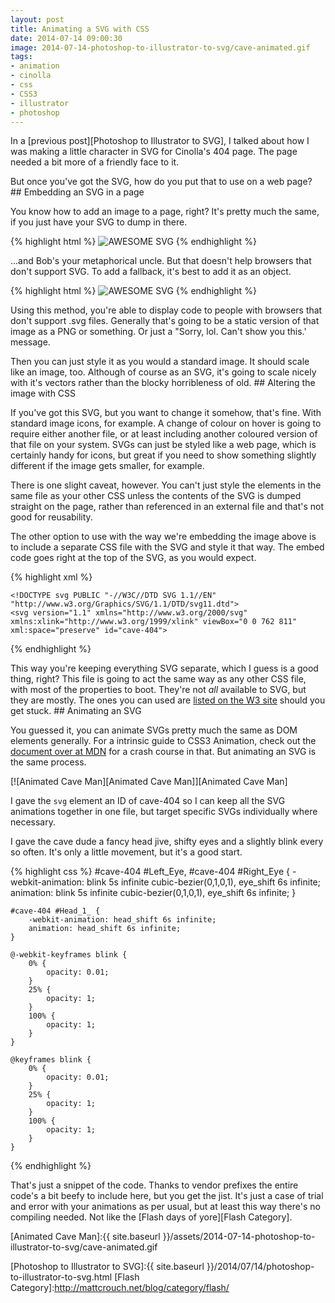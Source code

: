 ```yaml
---
layout: post
title: Animating a SVG with CSS
date: 2014-07-14 09:00:30
image: 2014-07-14-photoshop-to-illustrator-to-svg/cave-animated.gif
tags:
- animation
- cinolla
- css
- CSS3
- illustrator
- photoshop
---
```


In a [previous post][Photoshop to Illustrator to SVG], I talked about how I was making a little character in SVG for Cinolla's 404 page. The page needed a bit more of a friendly face to it.

But once you've got the SVG, how do you put that to use on a web page?
## Embedding an SVG in a page

You know how to add an image to a page, right? It's pretty much the same, if you just have your SVG to dump in there.

{% highlight html %}
	<img src="my-fancy-image.svg" alt="AWESOME SVG"/>
{% endhighlight %}

...and Bob's your metaphorical uncle. But that doesn't help browsers that don't support SVG. To add a fallback, it's best to add it as an object.

{% highlight html %}
	<object type="image/svg+xml" data="my-fancy-image.svg">
		<img src="my-fancy-image.png" alt="AWESOME SVG"/>
	</object>
{% endhighlight %}


Using this method, you're able to display code to people with browsers that don't support .svg files. Generally that's going to be a static version of that image as a PNG or something. Or just a "Sorry, lol. Can't show you this.' message.

Then you can just style it as you would a standard image. It should scale like an image, too. Although of course as an SVG, it's going to scale nicely with it's vectors rather than the blocky horribleness of old.
## Altering the image with CSS

If you've got this SVG, but you want to change it somehow, that's fine. With standard image icons, for example. A change of colour on hover is going to require either another file, or at least including another coloured version of that file on your system. SVGs can just be styled like a web page, which is certainly handy for icons, but great if you need to show something slightly different if the image gets smaller, for example.

There is one slight caveat, however. You can't just style the elements in the same file as your other CSS unless the contents of the SVG is dumped straight on the page, rather than referenced in an external file and that's not good for reusability.

The other option to use with the way we're embedding the image above is to include a separate CSS file with the SVG and style it that way. The embed code goes right at the top of the SVG, as you would expect.

{% highlight xml %}
	<?xml version="1.0" encoding="utf-8"?>
	<?xml-stylesheet type="text/css" href="/css/svg-anim.css"?>

	<!DOCTYPE svg PUBLIC "-//W3C//DTD SVG 1.1//EN" "http://www.w3.org/Graphics/SVG/1.1/DTD/svg11.dtd">
	<svg version="1.1" xmlns="http://www.w3.org/2000/svg" xmlns:xlink="http://www.w3.org/1999/xlink" viewBox="0 0 762 811" xml:space="preserve" id="cave-404">
{% endhighlight %}

This way you're keeping everything SVG separate, which I guess is a good thing, right? This file is going to act the same way as any other CSS file, with most of the properties to boot. They're not <em>all</em> available to SVG, but they are mostly. The ones you can used are [listed on the W3 site][SVG Styling Properties] should you get stuck.
## Animating an SVG

You guessed it, you can animate SVGs pretty much the same as DOM elements generally. For a intrinsic guide to CSS3 Animation, check out the [document over at MDN][Using CSS Animations] for a crash course in that. But animating an SVG is the same process.

[![Animated Cave Man][Animated Cave Man]][Animated Cave Man]

I gave the <code>svg</code> element an ID of cave-404 so I can keep all the SVG animations together in one file, but target specific SVGs individually where necessary.

I gave the cave dude a fancy head jive, shifty eyes and a slightly blink every so often. It's only a little movement, but it's a good start.

{% highlight css %}
	#cave-404 #Left_Eye, #cave-404 #Right_Eye {
		-webkit-animation: blink 5s infinite cubic-bezier(0,1,0,1), eye_shift 6s infinite;
		animation: blink 5s infinite cubic-bezier(0,1,0,1), eye_shift 6s infinite;
	}

	#cave-404 #Head_1_ {
		-webkit-animation: head_shift 6s infinite;
		animation: head_shift 6s infinite;
	}

	@-webkit-keyframes blink {
		0% {
			opacity: 0.01;
		}
		25% {
			opacity: 1;
		}
		100% {
			opacity: 1;
		}
	}

	@keyframes blink {
		0% {
			opacity: 0.01;
		}
		25% {
			opacity: 1;
		}
		100% {
			opacity: 1;
		}
	}
{% endhighlight %}

That's just a snippet of the code. Thanks to vendor prefixes the entire code's a bit beefy to include here, but you get the jist. It's just a case of trial and error with your animations as per usual, but at least this way there's no compiling needed. Not like the [Flash days of yore][Flash Category].

[Animated Cave Man]:{{ site.baseurl }}/assets/2014-07-14-photoshop-to-illustrator-to-svg/cave-animated.gif

[SVG Styling Properties]:http://www.w3.org/TR/SVG/styling.html
[Using CSS Animations]:https://developer.mozilla.org/en-US/docs/Web/Guide/CSS/Using_CSS_animations
[Photoshop to Illustrator to SVG]:{{ site.baseurl }}/2014/07/14/photoshop-to-illustrator-to-svg.html
[Flash Category]:http://mattcrouch.net/blog/category/flash/
